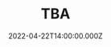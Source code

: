 ---
title: TBA
description: Final Project Presentations
date: 2022-04-22T14:00:00.000Z
released: false
---
